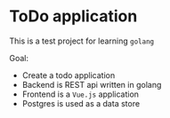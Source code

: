 # ToDo application

This is a test project for learning `golang`

Goal:
- Create a todo application
- Backend is REST api written in golang
- Frontend is a `Vue.js` application
- Postgres is used as a data store
